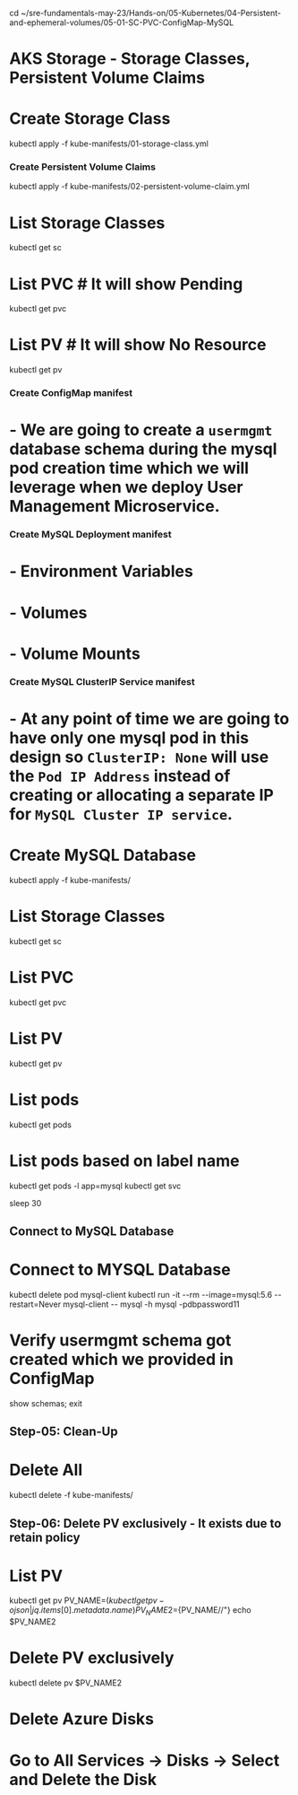 cd ~/sre-fundamentals-may-23/Hands-on/05-Kubernetes/04-Persistent-and-ephemeral-volumes/05-01-SC-PVC-ConfigMap-MySQL

# AKS Storage -  Storage Classes, Persistent Volume Claims
# Create Storage Class
kubectl apply -f kube-manifests/01-storage-class.yml

### Create Persistent Volume Claims
kubectl apply -f kube-manifests/02-persistent-volume-claim.yml


# List Storage Classes
kubectl get sc

# List PVC # It will show Pending
kubectl get pvc

# List PV # It will show No Resource
kubectl get pv

### Create ConfigMap manifest
# - We are going to create a `usermgmt` database schema during the mysql pod creation time which we will leverage when we deploy User Management Microservice.

### Create MySQL Deployment manifest
# - Environment Variables
# - Volumes
# - Volume Mounts

### Create MySQL ClusterIP Service manifest
# - At any point of time we are going to have only one mysql pod in this design so `ClusterIP: None` will use the `Pod IP Address` instead of creating or allocating a separate IP for `MySQL Cluster IP service`.

# Create MySQL Database
kubectl apply -f kube-manifests/

# List Storage Classes
kubectl get sc

# List PVC
kubectl get pvc


# List PV
kubectl get pv


# List pods
kubectl get pods


# List pods based on  label name
kubectl get pods -l app=mysql
kubectl get svc

sleep 30

## Connect to MySQL Database

# Connect to MYSQL Database
kubectl delete pod mysql-client
kubectl run -it --rm --image=mysql:5.6 --restart=Never mysql-client -- mysql -h mysql -pdbpassword11


# Verify usermgmt schema got created which we provided in ConfigMap
show schemas;
exit

## Step-05: Clean-Up

# Delete All
kubectl delete -f kube-manifests/


## Step-06: Delete PV exclusively - It exists due to retain policy

# List PV
kubectl get pv
PV_NAME=$(kubectl get pv -o json | jq .items[0].metadata.name)
PV_NAME2=${PV_NAME//\"}
echo $PV_NAME2

# Delete PV exclusively
kubectl delete pv $PV_NAME2

# Delete Azure Disks
# Go to All Services -> Disks -> Select and Delete the Disk
